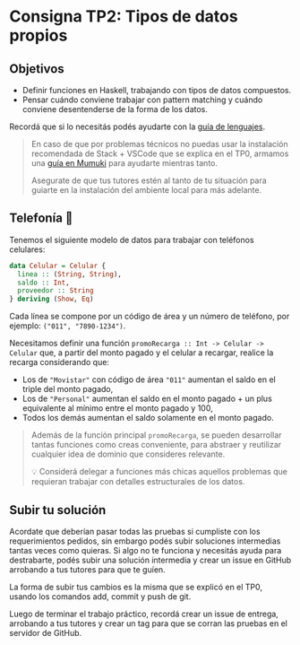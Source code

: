 # Consigna TP2: Tipos de datos propios

## Objetivos

- Definir funciones en Haskell, trabajando con tipos de datos compuestos.
- Pensar cuándo conviene trabajar con pattern matching y cuándo conviene desentenderse de la forma de los datos.

Recordá que si lo necesitás podés ayudarte con la [guía de lenguajes](https://docs.google.com/document/d/e/2PACX-1vTlLkakSbp6ubcIq00PU4-Z96tg8CUSc8bO793_uftmiGjfkSn7Ug-F_y0-ieIWG6aWfuoHLJrRL8Fd/pub).

> En caso de que por problemas técnicos no puedas usar la instalación recomendada de Stack + VSCode que se explica en el TP0, armamos una [guía en Mumuki](https://mumuki.io/nym/complements/264-pdep-mit-2022-tp-funcional) para ayudarte mientras tanto.
>
> Asegurate de que tus tutores estén al tanto de tu situación para guiarte en la instalación del ambiente local para más adelante.

## Telefonía :iphone:

Tenemos el siguiente modelo de datos para trabajar con teléfonos celulares:

```haskell
data Celular = Celular {
  linea :: (String, String),
  saldo :: Int,
  proveedor :: String
} deriving (Show, Eq)
```

Cada línea se compone por un código de área y un número de teléfono, por ejemplo: `("011", "7890-1234")`.

Necesitamos definir una función `promoRecarga :: Int -> Celular -> Celular` que, a partir del monto pagado y el celular a recargar, realice la recarga considerando que:

* Los de `"Movistar"` con código de área `"011"` aumentan el saldo en el triple del monto pagado,
* Los de `"Personal"` aumentan el saldo en el monto pagado + un plus equivalente al mínimo entre el monto pagado y 100,
* Todos los demás aumentan el saldo solamente en el monto pagado.

> Además de la función principal `promoRecarga`, se pueden desarrollar tantas funciones como creas conveniente, para abstraer y reutilizar cualquier idea de dominio que consideres relevante.
>
> :bulb: Considerá delegar a funciones más chicas aquellos problemas que requieran trabajar con detalles estructurales de los datos.

## Subir tu solución

Acordate que deberían pasar todas las pruebas si cumpliste con los requerimientos pedidos, sin embargo podés subir soluciones intermedias tantas veces como quieras. Si algo no te funciona y necesitás ayuda para destrabarte, podés subir una solución intermedia y crear un issue en GitHub arrobando a tus tutores para que te guíen.

La forma de subir tus cambios es la misma que se explicó en el TP0, usando los comandos add, commit y push de git.

Luego de terminar el trabajo práctico, recordá crear un issue de entrega, arrobando a tus tutores y crear un tag para que se corran las pruebas en el servidor de GitHub.